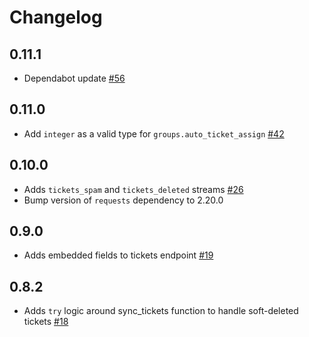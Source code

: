 # Changelog

## 0.11.1
  * Dependabot update [#56](https://github.com/singer-io/tap-freshdesk/pull/56)

## 0.11.0
  * Add `integer` as a valid type for `groups.auto_ticket_assign` [#42](https://github.com/singer-io/tap-freshdesk/pull/42)

## 0.10.0
  * Adds `tickets_spam` and `tickets_deleted` streams [#26](https://github.com/singer-io/tap-freshdesk/pull/26)
  * Bump version of `requests` dependency to 2.20.0

## 0.9.0
  * Adds embedded fields to tickets endpoint [#19](https://github.com/singer-io/tap-freshdesk/pull/19)

## 0.8.2
  * Adds `try` logic around sync_tickets function to handle soft-deleted tickets [#18](https://github.com/singer-io/tap-freshdesk/pull/18)